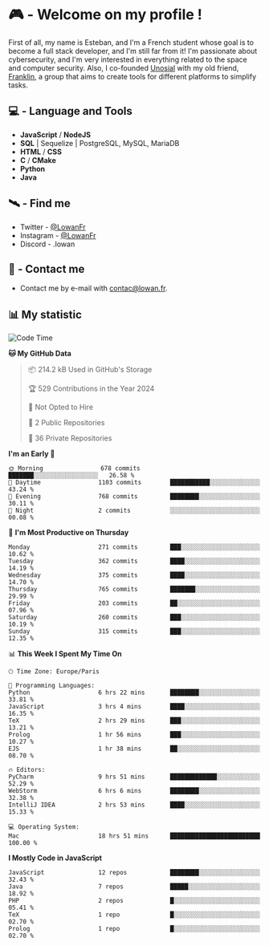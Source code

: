 # 🎮 - Welcome on my profile !
First of all, my name is Esteban, and I'm a French student whose goal is to become a full stack developer, and I'm still far from it!
I'm passionate about cybersecurity, and I'm very interested in everything related to the space and computer security.
Also, I co-founded [Unosial](https://github.com/Unosial) with my old friend, [Franklin](https://github.com/AbaFranklin/), a group that aims to create tools for different platforms to simplify tasks. 



## 💻 - Language and Tools
- **JavaScript** / **NodeJS**
- **SQL** | Sequelize | PostgreSQL, MySQL, MariaDB
- **HTML** / **CSS**
- **C** / **CMake**
- **Python**
- **Java**

## 🛰️ - Find me

 - Twitter - [@LowanFr](https://twitter.com/LowanFr/)
 - Instagram - [@LowanFr](https://instagram.com/LowanFr)
 - Discord -  .lowan
 
## 📡 - Contact me
 - Contact me by e-mail with [contac@lowan.fr](mailto:contact@lowan.fr).

## 📊 My statistic
<!--START_SECTION:waka-->
![Code Time](http://img.shields.io/badge/Code%20Time-1%2C034%20hrs%2029%20mins-blue)

**🐱 My GitHub Data** 

> 📦 214.2 kB Used in GitHub's Storage 
 > 
> 🏆 529 Contributions in the Year 2024
 > 
> 🚫 Not Opted to Hire
 > 
> 📜 2 Public Repositories 
 > 
> 🔑 36 Private Repositories 
 > 
**I'm an Early 🐤** 

```text
🌞 Morning                678 commits         ███████░░░░░░░░░░░░░░░░░░   26.58 % 
🌆 Daytime                1103 commits        ███████████░░░░░░░░░░░░░░   43.24 % 
🌃 Evening                768 commits         ████████░░░░░░░░░░░░░░░░░   30.11 % 
🌙 Night                  2 commits           ░░░░░░░░░░░░░░░░░░░░░░░░░   00.08 % 
```
📅 **I'm Most Productive on Thursday** 

```text
Monday                   271 commits         ███░░░░░░░░░░░░░░░░░░░░░░   10.62 % 
Tuesday                  362 commits         ████░░░░░░░░░░░░░░░░░░░░░   14.19 % 
Wednesday                375 commits         ████░░░░░░░░░░░░░░░░░░░░░   14.70 % 
Thursday                 765 commits         ███████░░░░░░░░░░░░░░░░░░   29.99 % 
Friday                   203 commits         ██░░░░░░░░░░░░░░░░░░░░░░░   07.96 % 
Saturday                 260 commits         ███░░░░░░░░░░░░░░░░░░░░░░   10.19 % 
Sunday                   315 commits         ███░░░░░░░░░░░░░░░░░░░░░░   12.35 % 
```


📊 **This Week I Spent My Time On** 

```text
🕑︎ Time Zone: Europe/Paris

💬 Programming Languages: 
Python                   6 hrs 22 mins       ████████░░░░░░░░░░░░░░░░░   33.81 % 
JavaScript               3 hrs 4 mins        ████░░░░░░░░░░░░░░░░░░░░░   16.35 % 
TeX                      2 hrs 29 mins       ███░░░░░░░░░░░░░░░░░░░░░░   13.21 % 
Prolog                   1 hr 56 mins        ███░░░░░░░░░░░░░░░░░░░░░░   10.27 % 
EJS                      1 hr 38 mins        ██░░░░░░░░░░░░░░░░░░░░░░░   08.70 % 

🔥 Editors: 
PyCharm                  9 hrs 51 mins       █████████████░░░░░░░░░░░░   52.29 % 
WebStorm                 6 hrs 6 mins        ████████░░░░░░░░░░░░░░░░░   32.38 % 
IntelliJ IDEA            2 hrs 53 mins       ████░░░░░░░░░░░░░░░░░░░░░   15.33 % 

💻 Operating System: 
Mac                      18 hrs 51 mins      █████████████████████████   100.00 % 
```

**I Mostly Code in JavaScript** 

```text
JavaScript               12 repos            ████████░░░░░░░░░░░░░░░░░   32.43 % 
Java                     7 repos             █████░░░░░░░░░░░░░░░░░░░░   18.92 % 
PHP                      2 repos             █░░░░░░░░░░░░░░░░░░░░░░░░   05.41 % 
TeX                      1 repo              █░░░░░░░░░░░░░░░░░░░░░░░░   02.70 % 
Prolog                   1 repo              █░░░░░░░░░░░░░░░░░░░░░░░░   02.70 % 
```




<!--END_SECTION:waka-->

